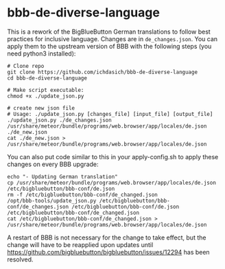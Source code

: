 # bbb-de-diverse-language

This is a rework of the BigBlueButton German translations to follow best practices
for inclusive language. Changes are in `de_changes.json`. You can apply them to 
the upstream version of BBB with the following steps (you need python3 installed):

```
# Clone repo
git clone https://github.com/ichdasich/bbb-de-diverse-language
cd bbb-de-diverse-language

# Make script executable:
chmod +x ./update_json.py

# create new json file
# Usage: ./update_json.py [changes_file] [input_file] [output_file]
./update_json.py ./de_changes.json /usr/share/meteor/bundle/programs/web.browser/app/locales/de.json ./de_new.json
cat ./de_new.json > /usr/share/meteor/bundle/programs/web.browser/app/locales/de.json
```

You can also put code similar to this in your apply-config.sh to apply these changes on every BBB upgrade:

```
echo "- Updating German translation"
cp /usr/share/meteor/bundle/programs/web.browser/app/locales/de.json /etc/bigbluebutton/bbb-conf/de.json
rm -f /etc/bigbluebutton/bbb-conf/de_changed.json
/opt/bbb-tools/update_json.py /etc/bigbluebutton/bbb-conf/de_changes.json /etc/bigbluebutton/bbb-conf/de.json /etc/bigbluebutton/bbb-conf/de_changed.json
cat /etc/bigbluebutton/bbb-conf/de_changed.json > /usr/share/meteor/bundle/programs/web.browser/app/locales/de.json

```

A restart of BBB is not necessary for the change to take effect, but the change 
will have to be reapplied upon updates until https://github.com/bigbluebutton/bigbluebutton/issues/12294 
has been resolved.
